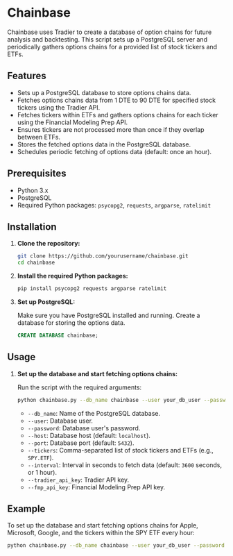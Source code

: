 # Chainbase

Chainbase uses Tradier to create a database of option chains for future analysis and backtesting. This script sets up a PostgreSQL server and periodically gathers options chains for a provided list of stock tickers and ETFs.

## Features

- Sets up a PostgreSQL database to store options chains data.
- Fetches options chains data from 1 DTE to 90 DTE for specified stock tickers using the Tradier API.
- Fetches tickers within ETFs and gathers options chains for each ticker using the Financial Modeling Prep API.
- Ensures tickers are not processed more than once if they overlap between ETFs.
- Stores the fetched options data in the PostgreSQL database.
- Schedules periodic fetching of options data (default: once an hour).

## Prerequisites

- Python 3.x
- PostgreSQL
- Required Python packages: `psycopg2`, `requests`, `argparse`, `ratelimit`

## Installation

1. **Clone the repository:**

    ```bash
    git clone https://github.com/yourusername/chainbase.git
    cd chainbase
    ```

2. **Install the required Python packages:**

    ```bash
    pip install psycopg2 requests argparse ratelimit
    ```

3. **Set up PostgreSQL:**

    Make sure you have PostgreSQL installed and running. Create a database for storing the options data.

    ```sql
    CREATE DATABASE chainbase;
    ```

## Usage

1. **Set up the database and start fetching options chains:**

    Run the script with the required arguments:

    ```bash
    python chainbase.py --db_name chainbase --user your_db_user --password your_db_password --host localhost --port 5432 --tickers AAPL,MSFT,GOOG,SPY.ETF --interval 3600 --tradier_api_key your_tradier_api_key --fmp_api_key your_fmp_api_key
    ```

    - `--db_name`: Name of the PostgreSQL database.
    - `--user`: Database user.
    - `--password`: Database user's password.
    - `--host`: Database host (default: `localhost`).
    - `--port`: Database port (default: `5432`).
    - `--tickers`: Comma-separated list of stock tickers and ETFs (e.g., `SPY.ETF`).
    - `--interval`: Interval in seconds to fetch data (default: `3600` seconds, or 1 hour).
    - `--tradier_api_key`: Tradier API key.
    - `--fmp_api_key`: Financial Modeling Prep API key.

## Example

To set up the database and start fetching options chains for Apple, Microsoft, Google, and the tickers within the SPY ETF every hour:

```bash
python chainbase.py --db_name chainbase --user your_db_user --password your_db_password --host localhost --port 5432 --tickers AAPL,MSFT,GOOG,SPY.ETF --interval 3600 --tradier_api_key your_tradier_api_key --fmp_api_key your_fmp_api_key
```
